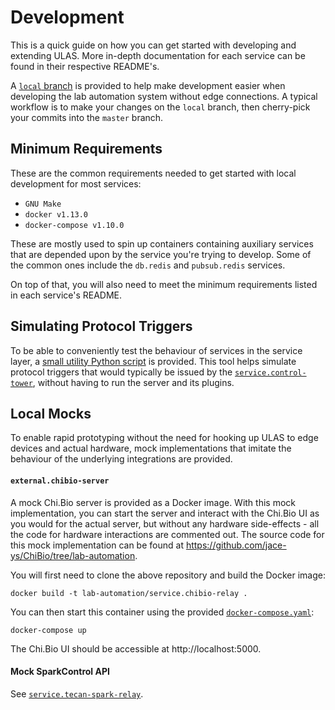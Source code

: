 # Development

This is a quick guide on how you can get started with developing and extending ULAS. More in-depth documentation for each service can be found in their respective README's.

A [`local` branch](https://github.com/jace-ys/lab-automation/tree/local/services/tecan-spark-relay) is provided to help make development easier when developing the lab automation system without edge connections. A typical workflow is to make your changes on the `local` branch, then cherry-pick your commits into the `master` branch.

## Minimum Requirements

These are the common requirements needed to get started with local development for most services:

- `GNU Make`
- `docker v1.13.0`
- `docker-compose v1.10.0`

These are mostly used to spin up containers containing auxiliary services that are depended upon by the service you're trying to develop. Some of the common ones include the `db.redis` and `pubsub.redis` services.

On top of that, you will also need to meet the minimum requirements listed in each service's README.

## Simulating Protocol Triggers

To be able to conveniently test the behaviour of services in the service layer, a [small utility Python script](../protocols) is provided. This tool helps simulate protocol triggers that would typically be issued by the [`service.control-tower`](../services/control-tower), without having to run the server and its plugins.

## Local Mocks

To enable rapid prototyping without the need for hooking up ULAS to edge devices and actual hardware, mock implementations that imitate the behaviour of the underlying integrations are provided.

#### `external.chibio-server`

A mock Chi.Bio server is provided as a Docker image. With this mock implementation, you can start the server and interact with the Chi.Bio UI as you would for the actual server, but without any hardware side-effects - all the code for hardware interactions are commented out. The source code for this mock implementation can be found at https://github.com/jace-ys/ChiBio/tree/lab-automation.

You will first need to clone the above repository and build the Docker image:

```
docker build -t lab-automation/service.chibio-relay .
```

You can then start this container using the provided [`docker-compose.yaml`](../docker-compose.yaml):

```
docker-compose up
```

The Chi.Bio UI should be accessible at http://localhost:5000.

#### Mock SparkControl API

See [`service.tecan-spark-relay`](../services/tecan-spark-relay).
